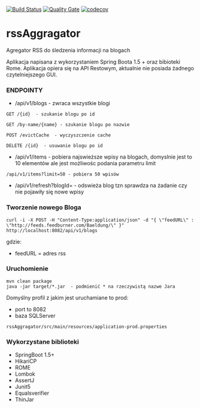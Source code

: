 [![Build Status](https://travis-ci.org/olszewskimichal/rssAggragator.svg?branch=master)](https://travis-ci.org/olszewskimichal/rssAggragator)
[![Quality Gate](https://sonarcloud.io/api/badges/gate?key=pl.michal.olszewski:rss-aggregator)](https://sonarcloud.io/dashboard?id=pl.michal.olszewski%3Arss-aggregator)
[![codecov](https://codecov.io/gh/olszewskimichal/rssAggragator/branch/master/graph/badge.svg)](https://codecov.io/gh/olszewskimichal/rssAggragator)
# rssAggragator
Agregator RSS do śledzenia informacji na blogach

Aplikacja napisana z wykorzystaniem Spring Boota 1.5 + oraz bibioteki Rome.
Aplikacja opiera się na API Restowym, aktualnie nie posiada żadnego czytelniejszego GUI.


### ENDPOINTY ###
* /api/v1/blogs - zwraca wszystkie blogi
```
GET /{id}  - szukanie blogu po id
```
```
GET /by-name/{name} - szukanie blogu po nazwie
```
```
POST /evictCache  - wyczyszczenie cache
```
```
DELETE /{id}  - usuwanie blogu po id
```
* /api/v1/items - pobiera najswieższe wpisy na blogach, domyslnie jest to 10 elementów ale jest możliwośc podania parametru limit
```
/api/v1/items?limit=50 - pobiera 50 wpisów
```
* /api/v1/refresh?blogId= - odswieża blog tzn sprawdza na żadanie czy nie pojawiły się nowe wpisy

### Tworzenie nowego Bloga ###
```
curl -i -X POST -H "Content-Type:application/json" -d "{ \"feedURL\" : \"http://feeds.feedburner.com/Baeldung/\" }" http://localhost:8082/api/v1/blogs
```
gdzie:
- feedURL = adres rss

### Uruchomienie ###
```
mvn clean package
java -jar target/*.jar  - podmienić * na rzeczywistą nazwe Jara
```
Domyślny profil z jakim jest uruchamiane to prod:
- port to 8082
- baza SQLServer
```
rssAggragator/src/main/resources/application-prod.properties
```



### Wykorzystane biblioteki ###
* SpringBoot 1.5+
* HikariCP
* ROME
* Lombok
* AssertJ
* Junit5
* Equalsverifier
* ThinJar

